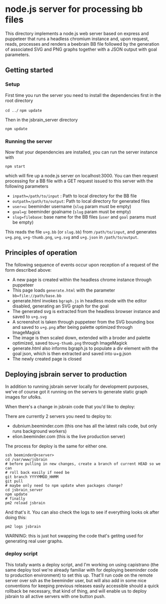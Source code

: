 
# node.js server for processing bb files

This directory implements a node.js web server based on express and
puppeteer that runs a headless chromium instance and, upon request,
reads, processes and renders a beebrain BB file followed by the
generation of associated SVG and PNG graphs together with a JSON
output with goal parameters.

## Getting started

### Setup

First time you run the server you need to install the dependencies first in the root directory

`cd ../`
`npm update`

Then in the jsbrain_server directory

`npm update`

### Running the server

Now that your dependencies are installed, you can run the server instance with

`npm start`

which will fire up a node.js server on localhost:3000. You can then request processing for a BB file with a GET request issued to this server with the following parameters

  * `inpath=/path/to/input` : Path to local directory for the BB file
  * `outpath=/path/to/output`: Path to local directory for generated files
  * `user=u`: beeminder username (`slug` param must be empty)
  * `goal=g`: beeminder goalname (`slug` param must be empty)
  * `slug=filebase`: base name for the BB files (`user` and `goal` params must be empty)
  
This reads the file `u+g.bb` (or `slug.bb`) from `/path/to/input`, and
generates `u+g.png`, `u+g-thumb.png`, `u+g.svg` and `u+g.json` in
`/path/to/output`. 

## Principles of operation

The following sequence of events occur upon reception of a request of
the form described above:

- A new page is created within the headless chrome instance through puppeteer
- This page loads `generate.html` with the parameter `bb=file://path/base.bb`
- generate.html invokes `bgraph.js` in headless mode with the editor disabled, generating an SVG graph for the goal
- The generated svg is extracted from the headless browser instance and saved to `u+g.svg`
- A screenshot is taken through puppeteer from the SVG bounding box and saved to `u+g.png` after being palette optimized through ImageMagick
- The image is then scaled down, extended with a broder and palette optimized, saved to`u+g-thumb.png` through ImageMagick
- generate.html also informs bgraph.js to populate a div element with the goal json, which is then extracted and saved into u+g.json
- The newly created page is closed

## Deploying jsbrain server to production

In addition to running jsbrain server locally for development purposes, we've of course got it running on the servers to generate static graph images for ufolks.

When there's a change in jsbrain code that you'd like to deploy:

There are currently 2 servers you need to deploy to:
- dubnium.beeminder.com (this one has all the latest rails code, but only runs background workers)
- elion.beeminder.com (this is the live production server)

The process for deploy is the same for either one.

```
ssh beeminder@<server> 
cd /var/www/jsbrain
# before pulling in new changes, create a branch of current HEAD so we can 
# roll back easily if need be
git branch YYYYMMDD_HHMM
git pull
# maybe only need to npm update when packages change?
cd jsbrain_server
npm update
# finally
pm2 reload jsbrain
```

And that's it. You can also check the logs to see if everything looks ok after doing this:

`pm2 logs jsbrain`


WARNING: this is just hot swapping the code that's getitng used for generating real user graphs.

### deploy script

This totally wants a deploy script, and I'm working on using capistrano (the same deploy tool we're already familiar with for deploying beeminder code to production environment) to set this up. That'll run code on the remote server over ssh as the beeminder user, but will also add in some nice conventions for keeping previous releases easily accessible should a quick rollback be necessary, that kind of thing, and will enable us to deploy jsbrain to all active servers with one button push.
